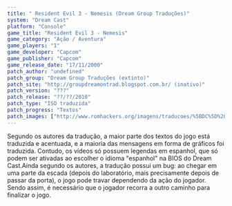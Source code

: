 ```yaml
---
title: " Resident Evil 3 - Nemesis (Dream Group Traduções)"
system: "Dream Cast"
platform: "Console"
game_title: "Resident Evil 3 - Nemesis"
game_category: "Ação / Aventura"
game_players: "1"
game_developer: "Capcom"
game_publisher: "Capcom"
game_release_date: "17/11/2000"
patch_author: "undefined"
patch_group: "Dream Group Traduções (extinto)"
patch_site: "http://groupdreamontrad.blogspot.com.br/ (inativo)"
patch_version: "???"
patch_release: "??/??/2010"
patch_type: "ISO traduzida"
patch_progress: "Textos"
patch_images: ["http://www.romhackers.org/imagens/traducoes/%5BDC%5D%20Resident%20Evil%203%20-%20Dream%20Group%20-%201.jpg","http://www.romhackers.org/imagens/traducoes/%5BDC%5D%20Resident%20Evil%203%20-%20Dream%20Group%20-%202.jpg","http://www.romhackers.org/imagens/traducoes/%5BDC%5D%20Resident%20Evil%203%20-%20Dream%20Group%20-%203.jpg"]
---
```

Segundo os autores da tradução, a maior parte dos textos do jogo está traduzida e acentuada, e a maioria das mensagens em forma de gráficos foi traduzida. Contudo, os vídeos só possuem legendas em espanhol, que só podem ser ativadas ao escolher o idioma "espanhol" na BIOS do Dream Cast.Ainda segundo os autores, a tradução possui um bug: ao chegar em uma parte da escada (depois do laboratório, mais precisamente depois de passar da porta), o jogo pode travar dependendo da ação do jogador. Sendo assim, é necessário que o jogador recorra a outro caminho para finalizar o jogo.